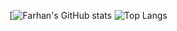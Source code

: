 <!--
**farhan-t-dev/farhan-t-dev** is a ✨ _special_ ✨ repository because its `README.md` (this file) appears on your GitHub profile.

Here are some ideas to get you started:

- 🔭 I’m currently working on ...
- 🌱 I’m currently learning ...
- 👯 I’m looking to collaborate on ...
- 🤔 I’m looking for help with ...
- 💬 Ask me about ...
- 📫 How to reach me: ...
- 😄 Pronouns: ...
- ⚡ Fun fact: ...
-->
[![Farhan's GitHub stats](https://github-readme-stats.vercel.app/api?username=Farhan-t-dev&theme=dracula&hide=stars,prs)
![Top Langs](https://github-readme-stats.vercel.app/api/top-langs/?username=farhan-t-dev&layout=compact)

